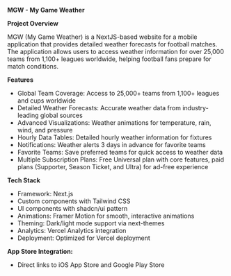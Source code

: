 **MGW - My Game Weather**

**Project Overview**

MGW (My Game Weather) is a NextJS-based website for a mobile application that provides detailed weather forecasts for football matches. The application allows users to access weather information for over 25,000 teams from 1,100+ leagues worldwide, helping football fans prepare for match conditions.

**Features**

- Global Team Coverage: Access to 25,000+ teams from 1,100+ leagues and cups worldwide
- Detailed Weather Forecasts: Accurate weather data from industry-leading global sources
- Advanced Visualizations: Weather animations for temperature, rain, wind, and pressure
- Hourly Data Tables: Detailed hourly weather information for fixtures
- Notifications: Weather alerts 3 days in advance for favorite teams
- Favorite Teams: Save preferred teams for quick access to weather data
- Multiple Subscription Plans: Free Universal plan with core features, paid plans (Supporter, Season Ticket, and Ultra) for ad-free experience

**Tech Stack**

- Framework: Next.js
- Custom components with Tailwind CSS
- UI components with shadcn/ui pattern
- Animations: Framer Motion for smooth, interactive animations
- Theming: Dark/light mode support via next-themes
- Analytics: Vercel Analytics integration
- Deployment: Optimized for Vercel deployment

**App Store Integration:**
- Direct links to iOS App Store and Google Play Store
